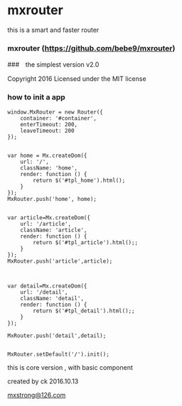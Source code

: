 # mxrouter
this is a smart and faster router

### mxrouter (https://github.com/bebe9/mxrouter)

###　the simplest version v2.0

Copyright 2016
Licensed under the  MIT license

### how to init a app

    window.MxRouter = new Router({
        container: '#container',
        enterTimeout: 200,
        leaveTimeout: 200
    });


    var home = Mx.createDom({
        url: '/',
        className: 'home',
        render: function () {
            return $('#tpl_home').html();
        }
    });
    MxRouter.push('home', home);


    var article=Mx.createDom({
        url: '/article',
        className: 'article',
        render: function () {
            return $('#tpl_article').html();;
        }
    });
    MxRouter.push('article',article);



    var detail=Mx.createDom({
        url: '/detail',
        className: 'detail',
        render: function () {
            return $('#tpl_detail').html();;
        }
    });

    MxRouter.push('detail',detail);


    MxRouter.setDefault('/').init();
    

this is core version , with basic component

created by ck  2016.10.13

mxstrong@126.com
